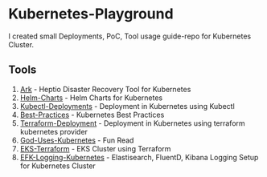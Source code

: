 # Kubernetes-Playground

I created small Deployments, PoC, Tool usage guide-repo for Kubernetes Cluster.

## Tools

01. [Ark](https://github.com/sandeeplamb/kubernetes-ark) - Heptio Disaster Recovery Tool for Kubernetes
02. [Helm-Charts]() - Helm Charts for Kubernetes
03. [Kubectl-Deployments]() - Deployment in Kubernetes using Kubectl
04. [Best-Practices](https://github.com/sandeeplamb/kubernetes-best-practises) - Kubernetes Best Practices
05. [Terraform-Deployment]() - Deployment in Kubernetes using terraform kubernetes provider
06. [God-Uses-Kubernetes](https://github.com/sandeeplamb/God-Uses-Kubernetes) - Fun Read
07. [EKS-Terraform](https://github.com/sandeeplamb/kubernetes-eks) - EKS Cluster using Terraform
08. [EFK-Logging-Kubernetes](https://github.com/sandeeplamb/efk-kubernetes) - Elastisearch, FluentD, Kibana Logging Setup for Kubernetes Cluster
